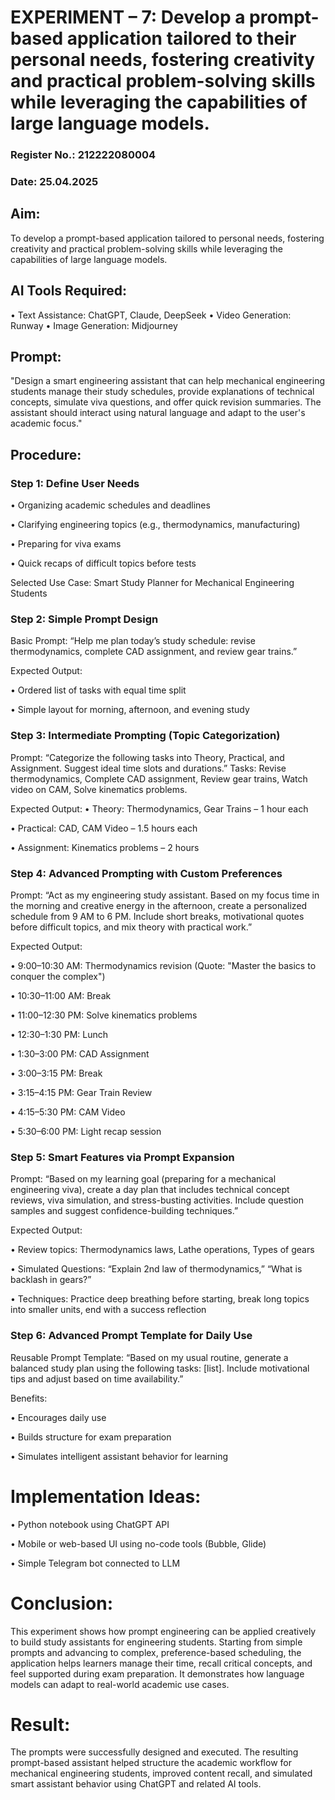 # EXPERIMENT – 7: Develop a prompt-based application tailored to their personal needs, fostering creativity and practical problem-solving skills while leveraging the capabilities of large language models.
### Register No.: 212222080004
### Date: 25.04.2025

## Aim:
To develop a prompt-based application tailored to personal needs, fostering creativity and practical problem-solving skills while leveraging the capabilities of large language models.

## AI Tools Required:
•	Text Assistance: ChatGPT, Claude, DeepSeek
•	Video Generation: Runway
•	Image Generation: Midjourney

## Prompt:
"Design a smart engineering assistant that can help mechanical engineering students manage their study schedules, provide explanations of technical concepts, simulate viva questions, and offer quick revision summaries. The assistant should interact using natural language and adapt to the user's academic focus."

## Procedure:
### Step 1: Define User Needs
•	Organizing academic schedules and deadlines

•	Clarifying engineering topics (e.g., thermodynamics, manufacturing)

•	Preparing for viva exams

•	Quick recaps of difficult topics before tests

Selected Use Case: Smart Study Planner for Mechanical Engineering Students

### Step 2: Simple Prompt Design
Basic Prompt:
“Help me plan today’s study schedule: revise thermodynamics, complete CAD assignment, and review gear trains.”

Expected Output:

•	Ordered list of tasks with equal time split

•	Simple layout for morning, afternoon, and evening study

### Step 3: Intermediate Prompting (Topic Categorization)
Prompt:
“Categorize the following tasks into Theory, Practical, and Assignment. Suggest ideal time slots and durations.”
Tasks: Revise thermodynamics, Complete CAD assignment, Review gear trains, Watch video on CAM, Solve kinematics problems.

Expected Output:
•	Theory: Thermodynamics, Gear Trains – 1 hour each

•	Practical: CAD, CAM Video – 1.5 hours each

•	Assignment: Kinematics problems – 2 hours

### Step 4: Advanced Prompting with Custom Preferences
Prompt:
“Act as my engineering study assistant. Based on my focus time in the morning and creative energy in the afternoon, create a personalized schedule from 9 AM to 6 PM. Include short breaks, motivational quotes before difficult topics, and mix theory with practical work.”

Expected Output:

•	9:00–10:30 AM: Thermodynamics revision (Quote: "Master the basics to conquer the complex")

•	10:30–11:00 AM: Break

•	11:00–12:30 PM: Solve kinematics problems

•	12:30–1:30 PM: Lunch

•	1:30–3:00 PM: CAD Assignment

•	3:00–3:15 PM: Break

•	3:15–4:15 PM: Gear Train Review

•	4:15–5:30 PM: CAM Video

•	5:30–6:00 PM: Light recap session

### Step 5: Smart Features via Prompt Expansion
Prompt:
“Based on my learning goal (preparing for a mechanical engineering viva), create a day plan that includes technical concept reviews, viva simulation, and stress-busting activities. Include question samples and suggest confidence-building techniques.”

Expected Output:

•	Review topics: Thermodynamics laws, Lathe operations, Types of gears

•	Simulated Questions: “Explain 2nd law of thermodynamics,” “What is backlash in gears?”

•	Techniques: Practice deep breathing before starting, break long topics into smaller units, end with a success reflection

### Step 6: Advanced Prompt Template for Daily Use
Reusable Prompt Template:
“Based on my usual routine, generate a balanced study plan using the following tasks: [list]. Include motivational tips and adjust based on time availability.”

Benefits:

•	Encourages daily use

•	Builds structure for exam preparation

•	Simulates intelligent assistant behavior for learning

# Implementation Ideas:
•	Python notebook using ChatGPT API

•	Mobile or web-based UI using no-code tools (Bubble, Glide)

•	Simple Telegram bot connected to LLM

# Conclusion:
This experiment shows how prompt engineering can be applied creatively to build study assistants for engineering students. Starting from simple prompts and advancing to complex, preference-based scheduling, the application helps learners manage their time, recall critical concepts, and feel supported during exam preparation. It demonstrates how language models can adapt to real-world academic use cases.

# Result:
The prompts were successfully designed and executed. The resulting prompt-based assistant helped structure the academic workflow for mechanical engineering students, improved content recall, and simulated smart assistant behavior using ChatGPT and related AI tools.






